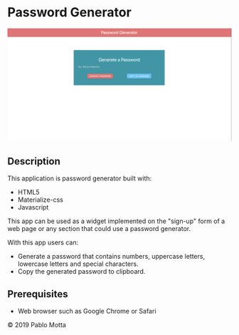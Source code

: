 # Password Generator

![password generator demo](./img/screenShot.png)

## Description

This application is password generator built with:

-   HTML5
-   Materialize-css
-   Javascript

This app can be used as a widget implemented on the "sign-up" form of a web page or any section that could use a password generator.

With this app users can:

-   Generate a password that contains numbers, uppercase letters, lowercase letters and special characters.
-   Copy the generated password to clipboard.

## Prerequisites

-   Web browser such as Google Chrome or Safari

© 2019 Pablo Motta

